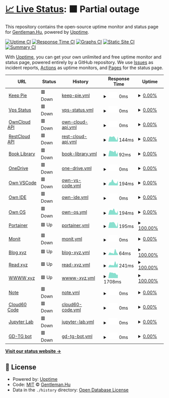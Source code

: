 # [📈 Live Status](https://status.codecho.top): <!--live status--> **🟧 Partial outage**

This repository contains the open-source uptime monitor and status page for [Gentleman.Hu](https://crushing.xyz), powered by [Upptime](https://github.com/upptime/upptime).

[![Uptime CI](https://github.com/koj-co/upptime/workflows/Uptime%20CI/badge.svg)](https://github.com/koj-co/upptime/actions?query=workflow%3A%22Uptime+CI%22)
[![Response Time CI](https://github.com/koj-co/upptime/workflows/Response%20Time%20CI/badge.svg)](https://github.com/koj-co/upptime/actions?query=workflow%3A%22Response+Time+CI%22)
[![Graphs CI](https://github.com/koj-co/upptime/workflows/Graphs%20CI/badge.svg)](https://github.com/koj-co/upptime/actions?query=workflow%3A%22Graphs+CI%22)
[![Static Site CI](https://github.com/koj-co/upptime/workflows/Static%20Site%20CI/badge.svg)](https://github.com/koj-co/upptime/actions?query=workflow%3A%22Static+Site+CI%22)
[![Summary CI](https://github.com/koj-co/upptime/workflows/Summary%20CI/badge.svg)](https://github.com/koj-co/upptime/actions?query=workflow%3A%22Summary+CI%22)

With [Upptime](https://upptime.js.org), you can get your own unlimited and free uptime monitor and status page, powered entirely by a GitHub repository. We use [Issues](https://github.com/GentlemanHu/own-status/issues) as incident reports, [Actions](https://github.com/GentlemanHu/own-status/actions) as uptime monitors, and [Pages](https://status.codecho.top) for the status page.

<!--start: status pages-->
<!-- This summary is generated by Upptime (https://github.com/upptime/upptime) -->
<!-- Do not edit this manually, your changes will be overwritten -->
<!-- prettier-ignore -->
| URL | Status | History | Response Time | Uptime |
| --- | ------ | ------- | ------------- | ------ |
| <img alt="" src="https://icons.duckduckgo.com/ip3/pie.keepfuture.live.ico" height="13"> [Keep Pie](https://pie.keepfuture.live) | 🟥 Down | [keep-pie.yml](https://github.com/GentlemanHu/own-status/commits/HEAD/history/keep-pie.yml) | <details><summary><img alt="Response time graph" src="./graphs/keep-pie/response-time-week.png" height="20"> 0ms</summary><br><a href="https://status.codecho.top/history/keep-pie"><img alt="Response time 0" src="https://img.shields.io/endpoint?url=https%3A%2F%2Fraw.githubusercontent.com%2FGentlemanHu%2Fown-status%2FHEAD%2Fapi%2Fkeep-pie%2Fresponse-time.json"></a><br><a href="https://status.codecho.top/history/keep-pie"><img alt="24-hour response time 0" src="https://img.shields.io/endpoint?url=https%3A%2F%2Fraw.githubusercontent.com%2FGentlemanHu%2Fown-status%2FHEAD%2Fapi%2Fkeep-pie%2Fresponse-time-day.json"></a><br><a href="https://status.codecho.top/history/keep-pie"><img alt="7-day response time 0" src="https://img.shields.io/endpoint?url=https%3A%2F%2Fraw.githubusercontent.com%2FGentlemanHu%2Fown-status%2FHEAD%2Fapi%2Fkeep-pie%2Fresponse-time-week.json"></a><br><a href="https://status.codecho.top/history/keep-pie"><img alt="30-day response time 0" src="https://img.shields.io/endpoint?url=https%3A%2F%2Fraw.githubusercontent.com%2FGentlemanHu%2Fown-status%2FHEAD%2Fapi%2Fkeep-pie%2Fresponse-time-month.json"></a><br><a href="https://status.codecho.top/history/keep-pie"><img alt="1-year response time 0" src="https://img.shields.io/endpoint?url=https%3A%2F%2Fraw.githubusercontent.com%2FGentlemanHu%2Fown-status%2FHEAD%2Fapi%2Fkeep-pie%2Fresponse-time-year.json"></a></details> | <details><summary><a href="https://status.codecho.top/history/keep-pie">0.00%</a></summary><a href="https://status.codecho.top/history/keep-pie"><img alt="All-time uptime 26.94%" src="https://img.shields.io/endpoint?url=https%3A%2F%2Fraw.githubusercontent.com%2FGentlemanHu%2Fown-status%2FHEAD%2Fapi%2Fkeep-pie%2Fuptime.json"></a><br><a href="https://status.codecho.top/history/keep-pie"><img alt="24-hour uptime 0.00%" src="https://img.shields.io/endpoint?url=https%3A%2F%2Fraw.githubusercontent.com%2FGentlemanHu%2Fown-status%2FHEAD%2Fapi%2Fkeep-pie%2Fuptime-day.json"></a><br><a href="https://status.codecho.top/history/keep-pie"><img alt="7-day uptime 0.00%" src="https://img.shields.io/endpoint?url=https%3A%2F%2Fraw.githubusercontent.com%2FGentlemanHu%2Fown-status%2FHEAD%2Fapi%2Fkeep-pie%2Fuptime-week.json"></a><br><a href="https://status.codecho.top/history/keep-pie"><img alt="30-day uptime 1.38%" src="https://img.shields.io/endpoint?url=https%3A%2F%2Fraw.githubusercontent.com%2FGentlemanHu%2Fown-status%2FHEAD%2Fapi%2Fkeep-pie%2Fuptime-month.json"></a><br><a href="https://status.codecho.top/history/keep-pie"><img alt="1-year uptime 0.00%" src="https://img.shields.io/endpoint?url=https%3A%2F%2Fraw.githubusercontent.com%2FGentlemanHu%2Fown-status%2FHEAD%2Fapi%2Fkeep-pie%2Fuptime-year.json"></a></details>
| <img alt="" src="https://icons.duckduckgo.com/ip3/status.devfly.top.ico" height="13"> [Vps Status](https://status.devfly.top) | 🟥 Down | [vps-status.yml](https://github.com/GentlemanHu/own-status/commits/HEAD/history/vps-status.yml) | <details><summary><img alt="Response time graph" src="./graphs/vps-status/response-time-week.png" height="20"> 0ms</summary><br><a href="https://status.codecho.top/history/vps-status"><img alt="Response time 0" src="https://img.shields.io/endpoint?url=https%3A%2F%2Fraw.githubusercontent.com%2FGentlemanHu%2Fown-status%2FHEAD%2Fapi%2Fvps-status%2Fresponse-time.json"></a><br><a href="https://status.codecho.top/history/vps-status"><img alt="24-hour response time 0" src="https://img.shields.io/endpoint?url=https%3A%2F%2Fraw.githubusercontent.com%2FGentlemanHu%2Fown-status%2FHEAD%2Fapi%2Fvps-status%2Fresponse-time-day.json"></a><br><a href="https://status.codecho.top/history/vps-status"><img alt="7-day response time 0" src="https://img.shields.io/endpoint?url=https%3A%2F%2Fraw.githubusercontent.com%2FGentlemanHu%2Fown-status%2FHEAD%2Fapi%2Fvps-status%2Fresponse-time-week.json"></a><br><a href="https://status.codecho.top/history/vps-status"><img alt="30-day response time 0" src="https://img.shields.io/endpoint?url=https%3A%2F%2Fraw.githubusercontent.com%2FGentlemanHu%2Fown-status%2FHEAD%2Fapi%2Fvps-status%2Fresponse-time-month.json"></a><br><a href="https://status.codecho.top/history/vps-status"><img alt="1-year response time 0" src="https://img.shields.io/endpoint?url=https%3A%2F%2Fraw.githubusercontent.com%2FGentlemanHu%2Fown-status%2FHEAD%2Fapi%2Fvps-status%2Fresponse-time-year.json"></a></details> | <details><summary><a href="https://status.codecho.top/history/vps-status">0.00%</a></summary><a href="https://status.codecho.top/history/vps-status"><img alt="All-time uptime 37.06%" src="https://img.shields.io/endpoint?url=https%3A%2F%2Fraw.githubusercontent.com%2FGentlemanHu%2Fown-status%2FHEAD%2Fapi%2Fvps-status%2Fuptime.json"></a><br><a href="https://status.codecho.top/history/vps-status"><img alt="24-hour uptime 0.00%" src="https://img.shields.io/endpoint?url=https%3A%2F%2Fraw.githubusercontent.com%2FGentlemanHu%2Fown-status%2FHEAD%2Fapi%2Fvps-status%2Fuptime-day.json"></a><br><a href="https://status.codecho.top/history/vps-status"><img alt="7-day uptime 0.00%" src="https://img.shields.io/endpoint?url=https%3A%2F%2Fraw.githubusercontent.com%2FGentlemanHu%2Fown-status%2FHEAD%2Fapi%2Fvps-status%2Fuptime-week.json"></a><br><a href="https://status.codecho.top/history/vps-status"><img alt="30-day uptime 1.38%" src="https://img.shields.io/endpoint?url=https%3A%2F%2Fraw.githubusercontent.com%2FGentlemanHu%2Fown-status%2FHEAD%2Fapi%2Fvps-status%2Fuptime-month.json"></a><br><a href="https://status.codecho.top/history/vps-status"><img alt="1-year uptime 0.00%" src="https://img.shields.io/endpoint?url=https%3A%2F%2Fraw.githubusercontent.com%2FGentlemanHu%2Fown-status%2FHEAD%2Fapi%2Fvps-status%2Fuptime-year.json"></a></details>
| <img alt="" src="https://icons.duckduckgo.com/ip3/api.justfeeling.me.ico" height="13"> [OwnCloud API](https://api.justfeeling.me) | 🟥 Down | [own-cloud-api.yml](https://github.com/GentlemanHu/own-status/commits/HEAD/history/own-cloud-api.yml) | <details><summary><img alt="Response time graph" src="./graphs/own-cloud-api/response-time-week.png" height="20"> 0ms</summary><br><a href="https://status.codecho.top/history/own-cloud-api"><img alt="Response time 0" src="https://img.shields.io/endpoint?url=https%3A%2F%2Fraw.githubusercontent.com%2FGentlemanHu%2Fown-status%2FHEAD%2Fapi%2Fown-cloud-api%2Fresponse-time.json"></a><br><a href="https://status.codecho.top/history/own-cloud-api"><img alt="24-hour response time 0" src="https://img.shields.io/endpoint?url=https%3A%2F%2Fraw.githubusercontent.com%2FGentlemanHu%2Fown-status%2FHEAD%2Fapi%2Fown-cloud-api%2Fresponse-time-day.json"></a><br><a href="https://status.codecho.top/history/own-cloud-api"><img alt="7-day response time 0" src="https://img.shields.io/endpoint?url=https%3A%2F%2Fraw.githubusercontent.com%2FGentlemanHu%2Fown-status%2FHEAD%2Fapi%2Fown-cloud-api%2Fresponse-time-week.json"></a><br><a href="https://status.codecho.top/history/own-cloud-api"><img alt="30-day response time 0" src="https://img.shields.io/endpoint?url=https%3A%2F%2Fraw.githubusercontent.com%2FGentlemanHu%2Fown-status%2FHEAD%2Fapi%2Fown-cloud-api%2Fresponse-time-month.json"></a><br><a href="https://status.codecho.top/history/own-cloud-api"><img alt="1-year response time 0" src="https://img.shields.io/endpoint?url=https%3A%2F%2Fraw.githubusercontent.com%2FGentlemanHu%2Fown-status%2FHEAD%2Fapi%2Fown-cloud-api%2Fresponse-time-year.json"></a></details> | <details><summary><a href="https://status.codecho.top/history/own-cloud-api">0.00%</a></summary><a href="https://status.codecho.top/history/own-cloud-api"><img alt="All-time uptime 20.55%" src="https://img.shields.io/endpoint?url=https%3A%2F%2Fraw.githubusercontent.com%2FGentlemanHu%2Fown-status%2FHEAD%2Fapi%2Fown-cloud-api%2Fuptime.json"></a><br><a href="https://status.codecho.top/history/own-cloud-api"><img alt="24-hour uptime 0.00%" src="https://img.shields.io/endpoint?url=https%3A%2F%2Fraw.githubusercontent.com%2FGentlemanHu%2Fown-status%2FHEAD%2Fapi%2Fown-cloud-api%2Fuptime-day.json"></a><br><a href="https://status.codecho.top/history/own-cloud-api"><img alt="7-day uptime 0.00%" src="https://img.shields.io/endpoint?url=https%3A%2F%2Fraw.githubusercontent.com%2FGentlemanHu%2Fown-status%2FHEAD%2Fapi%2Fown-cloud-api%2Fuptime-week.json"></a><br><a href="https://status.codecho.top/history/own-cloud-api"><img alt="30-day uptime 1.38%" src="https://img.shields.io/endpoint?url=https%3A%2F%2Fraw.githubusercontent.com%2FGentlemanHu%2Fown-status%2FHEAD%2Fapi%2Fown-cloud-api%2Fuptime-month.json"></a><br><a href="https://status.codecho.top/history/own-cloud-api"><img alt="1-year uptime 0.00%" src="https://img.shields.io/endpoint?url=https%3A%2F%2Fraw.githubusercontent.com%2FGentlemanHu%2Fown-status%2FHEAD%2Fapi%2Fown-cloud-api%2Fuptime-year.json"></a></details>
| <img alt="" src="https://icons.duckduckgo.com/ip3/api.crushing.xyz.ico" height="13"> [RestCloud API](https://api.crushing.xyz/api/v1/test/template) | 🟥 Down | [rest-cloud-api.yml](https://github.com/GentlemanHu/own-status/commits/HEAD/history/rest-cloud-api.yml) | <details><summary><img alt="Response time graph" src="./graphs/rest-cloud-api/response-time-week.png" height="20"> 144ms</summary><br><a href="https://status.codecho.top/history/rest-cloud-api"><img alt="Response time 224" src="https://img.shields.io/endpoint?url=https%3A%2F%2Fraw.githubusercontent.com%2FGentlemanHu%2Fown-status%2FHEAD%2Fapi%2Frest-cloud-api%2Fresponse-time.json"></a><br><a href="https://status.codecho.top/history/rest-cloud-api"><img alt="24-hour response time 57" src="https://img.shields.io/endpoint?url=https%3A%2F%2Fraw.githubusercontent.com%2FGentlemanHu%2Fown-status%2FHEAD%2Fapi%2Frest-cloud-api%2Fresponse-time-day.json"></a><br><a href="https://status.codecho.top/history/rest-cloud-api"><img alt="7-day response time 144" src="https://img.shields.io/endpoint?url=https%3A%2F%2Fraw.githubusercontent.com%2FGentlemanHu%2Fown-status%2FHEAD%2Fapi%2Frest-cloud-api%2Fresponse-time-week.json"></a><br><a href="https://status.codecho.top/history/rest-cloud-api"><img alt="30-day response time 166" src="https://img.shields.io/endpoint?url=https%3A%2F%2Fraw.githubusercontent.com%2FGentlemanHu%2Fown-status%2FHEAD%2Fapi%2Frest-cloud-api%2Fresponse-time-month.json"></a><br><a href="https://status.codecho.top/history/rest-cloud-api"><img alt="1-year response time 223" src="https://img.shields.io/endpoint?url=https%3A%2F%2Fraw.githubusercontent.com%2FGentlemanHu%2Fown-status%2FHEAD%2Fapi%2Frest-cloud-api%2Fresponse-time-year.json"></a></details> | <details><summary><a href="https://status.codecho.top/history/rest-cloud-api">0.00%</a></summary><a href="https://status.codecho.top/history/rest-cloud-api"><img alt="All-time uptime 34.11%" src="https://img.shields.io/endpoint?url=https%3A%2F%2Fraw.githubusercontent.com%2FGentlemanHu%2Fown-status%2FHEAD%2Fapi%2Frest-cloud-api%2Fuptime.json"></a><br><a href="https://status.codecho.top/history/rest-cloud-api"><img alt="24-hour uptime 0.00%" src="https://img.shields.io/endpoint?url=https%3A%2F%2Fraw.githubusercontent.com%2FGentlemanHu%2Fown-status%2FHEAD%2Fapi%2Frest-cloud-api%2Fuptime-day.json"></a><br><a href="https://status.codecho.top/history/rest-cloud-api"><img alt="7-day uptime 0.00%" src="https://img.shields.io/endpoint?url=https%3A%2F%2Fraw.githubusercontent.com%2FGentlemanHu%2Fown-status%2FHEAD%2Fapi%2Frest-cloud-api%2Fuptime-week.json"></a><br><a href="https://status.codecho.top/history/rest-cloud-api"><img alt="30-day uptime 1.38%" src="https://img.shields.io/endpoint?url=https%3A%2F%2Fraw.githubusercontent.com%2FGentlemanHu%2Fown-status%2FHEAD%2Fapi%2Frest-cloud-api%2Fuptime-month.json"></a><br><a href="https://status.codecho.top/history/rest-cloud-api"><img alt="1-year uptime 0.00%" src="https://img.shields.io/endpoint?url=https%3A%2F%2Fraw.githubusercontent.com%2FGentlemanHu%2Fown-status%2FHEAD%2Fapi%2Frest-cloud-api%2Fuptime-year.json"></a></details>
| <img alt="" src="https://icons.duckduckgo.com/ip3/book.crushing.xyz.ico" height="13"> [Book Library](https://book.crushing.xyz) | 🟥 Down | [book-library.yml](https://github.com/GentlemanHu/own-status/commits/HEAD/history/book-library.yml) | <details><summary><img alt="Response time graph" src="./graphs/book-library/response-time-week.png" height="20"> 92ms</summary><br><a href="https://status.codecho.top/history/book-library"><img alt="Response time 202" src="https://img.shields.io/endpoint?url=https%3A%2F%2Fraw.githubusercontent.com%2FGentlemanHu%2Fown-status%2FHEAD%2Fapi%2Fbook-library%2Fresponse-time.json"></a><br><a href="https://status.codecho.top/history/book-library"><img alt="24-hour response time 55" src="https://img.shields.io/endpoint?url=https%3A%2F%2Fraw.githubusercontent.com%2FGentlemanHu%2Fown-status%2FHEAD%2Fapi%2Fbook-library%2Fresponse-time-day.json"></a><br><a href="https://status.codecho.top/history/book-library"><img alt="7-day response time 92" src="https://img.shields.io/endpoint?url=https%3A%2F%2Fraw.githubusercontent.com%2FGentlemanHu%2Fown-status%2FHEAD%2Fapi%2Fbook-library%2Fresponse-time-week.json"></a><br><a href="https://status.codecho.top/history/book-library"><img alt="30-day response time 107" src="https://img.shields.io/endpoint?url=https%3A%2F%2Fraw.githubusercontent.com%2FGentlemanHu%2Fown-status%2FHEAD%2Fapi%2Fbook-library%2Fresponse-time-month.json"></a><br><a href="https://status.codecho.top/history/book-library"><img alt="1-year response time 175" src="https://img.shields.io/endpoint?url=https%3A%2F%2Fraw.githubusercontent.com%2FGentlemanHu%2Fown-status%2FHEAD%2Fapi%2Fbook-library%2Fresponse-time-year.json"></a></details> | <details><summary><a href="https://status.codecho.top/history/book-library">0.00%</a></summary><a href="https://status.codecho.top/history/book-library"><img alt="All-time uptime 51.89%" src="https://img.shields.io/endpoint?url=https%3A%2F%2Fraw.githubusercontent.com%2FGentlemanHu%2Fown-status%2FHEAD%2Fapi%2Fbook-library%2Fuptime.json"></a><br><a href="https://status.codecho.top/history/book-library"><img alt="24-hour uptime 0.00%" src="https://img.shields.io/endpoint?url=https%3A%2F%2Fraw.githubusercontent.com%2FGentlemanHu%2Fown-status%2FHEAD%2Fapi%2Fbook-library%2Fuptime-day.json"></a><br><a href="https://status.codecho.top/history/book-library"><img alt="7-day uptime 0.00%" src="https://img.shields.io/endpoint?url=https%3A%2F%2Fraw.githubusercontent.com%2FGentlemanHu%2Fown-status%2FHEAD%2Fapi%2Fbook-library%2Fuptime-week.json"></a><br><a href="https://status.codecho.top/history/book-library"><img alt="30-day uptime 1.38%" src="https://img.shields.io/endpoint?url=https%3A%2F%2Fraw.githubusercontent.com%2FGentlemanHu%2Fown-status%2FHEAD%2Fapi%2Fbook-library%2Fuptime-month.json"></a><br><a href="https://status.codecho.top/history/book-library"><img alt="1-year uptime 12.34%" src="https://img.shields.io/endpoint?url=https%3A%2F%2Fraw.githubusercontent.com%2FGentlemanHu%2Fown-status%2FHEAD%2Fapi%2Fbook-library%2Fuptime-year.json"></a></details>
| <img alt="" src="https://icons.duckduckgo.com/ip3/pan.devfly.top.ico" height="13"> [OneDrive](https://pan.devfly.top) | 🟥 Down | [one-drive.yml](https://github.com/GentlemanHu/own-status/commits/HEAD/history/one-drive.yml) | <details><summary><img alt="Response time graph" src="./graphs/one-drive/response-time-week.png" height="20"> 0ms</summary><br><a href="https://status.codecho.top/history/one-drive"><img alt="Response time 0" src="https://img.shields.io/endpoint?url=https%3A%2F%2Fraw.githubusercontent.com%2FGentlemanHu%2Fown-status%2FHEAD%2Fapi%2Fone-drive%2Fresponse-time.json"></a><br><a href="https://status.codecho.top/history/one-drive"><img alt="24-hour response time 0" src="https://img.shields.io/endpoint?url=https%3A%2F%2Fraw.githubusercontent.com%2FGentlemanHu%2Fown-status%2FHEAD%2Fapi%2Fone-drive%2Fresponse-time-day.json"></a><br><a href="https://status.codecho.top/history/one-drive"><img alt="7-day response time 0" src="https://img.shields.io/endpoint?url=https%3A%2F%2Fraw.githubusercontent.com%2FGentlemanHu%2Fown-status%2FHEAD%2Fapi%2Fone-drive%2Fresponse-time-week.json"></a><br><a href="https://status.codecho.top/history/one-drive"><img alt="30-day response time 0" src="https://img.shields.io/endpoint?url=https%3A%2F%2Fraw.githubusercontent.com%2FGentlemanHu%2Fown-status%2FHEAD%2Fapi%2Fone-drive%2Fresponse-time-month.json"></a><br><a href="https://status.codecho.top/history/one-drive"><img alt="1-year response time 0" src="https://img.shields.io/endpoint?url=https%3A%2F%2Fraw.githubusercontent.com%2FGentlemanHu%2Fown-status%2FHEAD%2Fapi%2Fone-drive%2Fresponse-time-year.json"></a></details> | <details><summary><a href="https://status.codecho.top/history/one-drive">0.00%</a></summary><a href="https://status.codecho.top/history/one-drive"><img alt="All-time uptime 36.94%" src="https://img.shields.io/endpoint?url=https%3A%2F%2Fraw.githubusercontent.com%2FGentlemanHu%2Fown-status%2FHEAD%2Fapi%2Fone-drive%2Fuptime.json"></a><br><a href="https://status.codecho.top/history/one-drive"><img alt="24-hour uptime 0.00%" src="https://img.shields.io/endpoint?url=https%3A%2F%2Fraw.githubusercontent.com%2FGentlemanHu%2Fown-status%2FHEAD%2Fapi%2Fone-drive%2Fuptime-day.json"></a><br><a href="https://status.codecho.top/history/one-drive"><img alt="7-day uptime 0.00%" src="https://img.shields.io/endpoint?url=https%3A%2F%2Fraw.githubusercontent.com%2FGentlemanHu%2Fown-status%2FHEAD%2Fapi%2Fone-drive%2Fuptime-week.json"></a><br><a href="https://status.codecho.top/history/one-drive"><img alt="30-day uptime 1.38%" src="https://img.shields.io/endpoint?url=https%3A%2F%2Fraw.githubusercontent.com%2FGentlemanHu%2Fown-status%2FHEAD%2Fapi%2Fone-drive%2Fuptime-month.json"></a><br><a href="https://status.codecho.top/history/one-drive"><img alt="1-year uptime 0.00%" src="https://img.shields.io/endpoint?url=https%3A%2F%2Fraw.githubusercontent.com%2FGentlemanHu%2Fown-status%2FHEAD%2Fapi%2Fone-drive%2Fuptime-year.json"></a></details>
| <img alt="" src="https://icons.duckduckgo.com/ip3/code.crushing.xyz.ico" height="13"> [Own VSCode](https://code.crushing.xyz) | 🟥 Down | [own-vs-code.yml](https://github.com/GentlemanHu/own-status/commits/HEAD/history/own-vs-code.yml) | <details><summary><img alt="Response time graph" src="./graphs/own-vs-code/response-time-week.png" height="20"> 194ms</summary><br><a href="https://status.codecho.top/history/own-vs-code"><img alt="Response time 208" src="https://img.shields.io/endpoint?url=https%3A%2F%2Fraw.githubusercontent.com%2FGentlemanHu%2Fown-status%2FHEAD%2Fapi%2Fown-vs-code%2Fresponse-time.json"></a><br><a href="https://status.codecho.top/history/own-vs-code"><img alt="24-hour response time 45" src="https://img.shields.io/endpoint?url=https%3A%2F%2Fraw.githubusercontent.com%2FGentlemanHu%2Fown-status%2FHEAD%2Fapi%2Fown-vs-code%2Fresponse-time-day.json"></a><br><a href="https://status.codecho.top/history/own-vs-code"><img alt="7-day response time 194" src="https://img.shields.io/endpoint?url=https%3A%2F%2Fraw.githubusercontent.com%2FGentlemanHu%2Fown-status%2FHEAD%2Fapi%2Fown-vs-code%2Fresponse-time-week.json"></a><br><a href="https://status.codecho.top/history/own-vs-code"><img alt="30-day response time 175" src="https://img.shields.io/endpoint?url=https%3A%2F%2Fraw.githubusercontent.com%2FGentlemanHu%2Fown-status%2FHEAD%2Fapi%2Fown-vs-code%2Fresponse-time-month.json"></a><br><a href="https://status.codecho.top/history/own-vs-code"><img alt="1-year response time 208" src="https://img.shields.io/endpoint?url=https%3A%2F%2Fraw.githubusercontent.com%2FGentlemanHu%2Fown-status%2FHEAD%2Fapi%2Fown-vs-code%2Fresponse-time-year.json"></a></details> | <details><summary><a href="https://status.codecho.top/history/own-vs-code">0.00%</a></summary><a href="https://status.codecho.top/history/own-vs-code"><img alt="All-time uptime 68.85%" src="https://img.shields.io/endpoint?url=https%3A%2F%2Fraw.githubusercontent.com%2FGentlemanHu%2Fown-status%2FHEAD%2Fapi%2Fown-vs-code%2Fuptime.json"></a><br><a href="https://status.codecho.top/history/own-vs-code"><img alt="24-hour uptime 0.00%" src="https://img.shields.io/endpoint?url=https%3A%2F%2Fraw.githubusercontent.com%2FGentlemanHu%2Fown-status%2FHEAD%2Fapi%2Fown-vs-code%2Fuptime-day.json"></a><br><a href="https://status.codecho.top/history/own-vs-code"><img alt="7-day uptime 0.00%" src="https://img.shields.io/endpoint?url=https%3A%2F%2Fraw.githubusercontent.com%2FGentlemanHu%2Fown-status%2FHEAD%2Fapi%2Fown-vs-code%2Fuptime-week.json"></a><br><a href="https://status.codecho.top/history/own-vs-code"><img alt="30-day uptime 1.38%" src="https://img.shields.io/endpoint?url=https%3A%2F%2Fraw.githubusercontent.com%2FGentlemanHu%2Fown-status%2FHEAD%2Fapi%2Fown-vs-code%2Fuptime-month.json"></a><br><a href="https://status.codecho.top/history/own-vs-code"><img alt="1-year uptime 63.18%" src="https://img.shields.io/endpoint?url=https%3A%2F%2Fraw.githubusercontent.com%2FGentlemanHu%2Fown-status%2FHEAD%2Fapi%2Fown-vs-code%2Fuptime-year.json"></a></details>
| <img alt="" src="https://icons.duckduckgo.com/ip3/ide.crushing.xyz.ico" height="13"> [Own IDE](https://ide.crushing.xyz) | 🟥 Down | [own-ide.yml](https://github.com/GentlemanHu/own-status/commits/HEAD/history/own-ide.yml) | <details><summary><img alt="Response time graph" src="./graphs/own-ide/response-time-week.png" height="20"> 0ms</summary><br><a href="https://status.codecho.top/history/own-ide"><img alt="Response time 153" src="https://img.shields.io/endpoint?url=https%3A%2F%2Fraw.githubusercontent.com%2FGentlemanHu%2Fown-status%2FHEAD%2Fapi%2Fown-ide%2Fresponse-time.json"></a><br><a href="https://status.codecho.top/history/own-ide"><img alt="24-hour response time 0" src="https://img.shields.io/endpoint?url=https%3A%2F%2Fraw.githubusercontent.com%2FGentlemanHu%2Fown-status%2FHEAD%2Fapi%2Fown-ide%2Fresponse-time-day.json"></a><br><a href="https://status.codecho.top/history/own-ide"><img alt="7-day response time 0" src="https://img.shields.io/endpoint?url=https%3A%2F%2Fraw.githubusercontent.com%2FGentlemanHu%2Fown-status%2FHEAD%2Fapi%2Fown-ide%2Fresponse-time-week.json"></a><br><a href="https://status.codecho.top/history/own-ide"><img alt="30-day response time 195" src="https://img.shields.io/endpoint?url=https%3A%2F%2Fraw.githubusercontent.com%2FGentlemanHu%2Fown-status%2FHEAD%2Fapi%2Fown-ide%2Fresponse-time-month.json"></a><br><a href="https://status.codecho.top/history/own-ide"><img alt="1-year response time 155" src="https://img.shields.io/endpoint?url=https%3A%2F%2Fraw.githubusercontent.com%2FGentlemanHu%2Fown-status%2FHEAD%2Fapi%2Fown-ide%2Fresponse-time-year.json"></a></details> | <details><summary><a href="https://status.codecho.top/history/own-ide">0.00%</a></summary><a href="https://status.codecho.top/history/own-ide"><img alt="All-time uptime 0.00%" src="https://img.shields.io/endpoint?url=https%3A%2F%2Fraw.githubusercontent.com%2FGentlemanHu%2Fown-status%2FHEAD%2Fapi%2Fown-ide%2Fuptime.json"></a><br><a href="https://status.codecho.top/history/own-ide"><img alt="24-hour uptime 0.00%" src="https://img.shields.io/endpoint?url=https%3A%2F%2Fraw.githubusercontent.com%2FGentlemanHu%2Fown-status%2FHEAD%2Fapi%2Fown-ide%2Fuptime-day.json"></a><br><a href="https://status.codecho.top/history/own-ide"><img alt="7-day uptime 0.00%" src="https://img.shields.io/endpoint?url=https%3A%2F%2Fraw.githubusercontent.com%2FGentlemanHu%2Fown-status%2FHEAD%2Fapi%2Fown-ide%2Fuptime-week.json"></a><br><a href="https://status.codecho.top/history/own-ide"><img alt="30-day uptime 1.38%" src="https://img.shields.io/endpoint?url=https%3A%2F%2Fraw.githubusercontent.com%2FGentlemanHu%2Fown-status%2FHEAD%2Fapi%2Fown-ide%2Fuptime-month.json"></a><br><a href="https://status.codecho.top/history/own-ide"><img alt="1-year uptime 0.00%" src="https://img.shields.io/endpoint?url=https%3A%2F%2Fraw.githubusercontent.com%2FGentlemanHu%2Fown-status%2FHEAD%2Fapi%2Fown-ide%2Fuptime-year.json"></a></details>
| <img alt="" src="https://icons.duckduckgo.com/ip3/os.crushing.xyz.ico" height="13"> [Own OS](https://os.crushing.xyz) | 🟥 Down | [own-os.yml](https://github.com/GentlemanHu/own-status/commits/HEAD/history/own-os.yml) | <details><summary><img alt="Response time graph" src="./graphs/own-os/response-time-week.png" height="20"> 194ms</summary><br><a href="https://status.codecho.top/history/own-os"><img alt="Response time 287" src="https://img.shields.io/endpoint?url=https%3A%2F%2Fraw.githubusercontent.com%2FGentlemanHu%2Fown-status%2FHEAD%2Fapi%2Fown-os%2Fresponse-time.json"></a><br><a href="https://status.codecho.top/history/own-os"><img alt="24-hour response time 79" src="https://img.shields.io/endpoint?url=https%3A%2F%2Fraw.githubusercontent.com%2FGentlemanHu%2Fown-status%2FHEAD%2Fapi%2Fown-os%2Fresponse-time-day.json"></a><br><a href="https://status.codecho.top/history/own-os"><img alt="7-day response time 194" src="https://img.shields.io/endpoint?url=https%3A%2F%2Fraw.githubusercontent.com%2FGentlemanHu%2Fown-status%2FHEAD%2Fapi%2Fown-os%2Fresponse-time-week.json"></a><br><a href="https://status.codecho.top/history/own-os"><img alt="30-day response time 214" src="https://img.shields.io/endpoint?url=https%3A%2F%2Fraw.githubusercontent.com%2FGentlemanHu%2Fown-status%2FHEAD%2Fapi%2Fown-os%2Fresponse-time-month.json"></a><br><a href="https://status.codecho.top/history/own-os"><img alt="1-year response time 290" src="https://img.shields.io/endpoint?url=https%3A%2F%2Fraw.githubusercontent.com%2FGentlemanHu%2Fown-status%2FHEAD%2Fapi%2Fown-os%2Fresponse-time-year.json"></a></details> | <details><summary><a href="https://status.codecho.top/history/own-os">0.00%</a></summary><a href="https://status.codecho.top/history/own-os"><img alt="All-time uptime 67.35%" src="https://img.shields.io/endpoint?url=https%3A%2F%2Fraw.githubusercontent.com%2FGentlemanHu%2Fown-status%2FHEAD%2Fapi%2Fown-os%2Fuptime.json"></a><br><a href="https://status.codecho.top/history/own-os"><img alt="24-hour uptime 0.00%" src="https://img.shields.io/endpoint?url=https%3A%2F%2Fraw.githubusercontent.com%2FGentlemanHu%2Fown-status%2FHEAD%2Fapi%2Fown-os%2Fuptime-day.json"></a><br><a href="https://status.codecho.top/history/own-os"><img alt="7-day uptime 0.00%" src="https://img.shields.io/endpoint?url=https%3A%2F%2Fraw.githubusercontent.com%2FGentlemanHu%2Fown-status%2FHEAD%2Fapi%2Fown-os%2Fuptime-week.json"></a><br><a href="https://status.codecho.top/history/own-os"><img alt="30-day uptime 1.38%" src="https://img.shields.io/endpoint?url=https%3A%2F%2Fraw.githubusercontent.com%2FGentlemanHu%2Fown-status%2FHEAD%2Fapi%2Fown-os%2Fuptime-month.json"></a><br><a href="https://status.codecho.top/history/own-os"><img alt="1-year uptime 66.47%" src="https://img.shields.io/endpoint?url=https%3A%2F%2Fraw.githubusercontent.com%2FGentlemanHu%2Fown-status%2FHEAD%2Fapi%2Fown-os%2Fuptime-year.json"></a></details>
| <img alt="" src="https://icons.duckduckgo.com/ip3/get.crushing.xyz.ico" height="13"> [Portainer](https://get.crushing.xyz) | 🟩 Up | [portainer.yml](https://github.com/GentlemanHu/own-status/commits/HEAD/history/portainer.yml) | <details><summary><img alt="Response time graph" src="./graphs/portainer/response-time-week.png" height="20"> 195ms</summary><br><a href="https://status.codecho.top/history/portainer"><img alt="Response time 192" src="https://img.shields.io/endpoint?url=https%3A%2F%2Fraw.githubusercontent.com%2FGentlemanHu%2Fown-status%2FHEAD%2Fapi%2Fportainer%2Fresponse-time.json"></a><br><a href="https://status.codecho.top/history/portainer"><img alt="24-hour response time 71" src="https://img.shields.io/endpoint?url=https%3A%2F%2Fraw.githubusercontent.com%2FGentlemanHu%2Fown-status%2FHEAD%2Fapi%2Fportainer%2Fresponse-time-day.json"></a><br><a href="https://status.codecho.top/history/portainer"><img alt="7-day response time 195" src="https://img.shields.io/endpoint?url=https%3A%2F%2Fraw.githubusercontent.com%2FGentlemanHu%2Fown-status%2FHEAD%2Fapi%2Fportainer%2Fresponse-time-week.json"></a><br><a href="https://status.codecho.top/history/portainer"><img alt="30-day response time 228" src="https://img.shields.io/endpoint?url=https%3A%2F%2Fraw.githubusercontent.com%2FGentlemanHu%2Fown-status%2FHEAD%2Fapi%2Fportainer%2Fresponse-time-month.json"></a><br><a href="https://status.codecho.top/history/portainer"><img alt="1-year response time 194" src="https://img.shields.io/endpoint?url=https%3A%2F%2Fraw.githubusercontent.com%2FGentlemanHu%2Fown-status%2FHEAD%2Fapi%2Fportainer%2Fresponse-time-year.json"></a></details> | <details><summary><a href="https://status.codecho.top/history/portainer">100.00%</a></summary><a href="https://status.codecho.top/history/portainer"><img alt="All-time uptime 80.55%" src="https://img.shields.io/endpoint?url=https%3A%2F%2Fraw.githubusercontent.com%2FGentlemanHu%2Fown-status%2FHEAD%2Fapi%2Fportainer%2Fuptime.json"></a><br><a href="https://status.codecho.top/history/portainer"><img alt="24-hour uptime 100.00%" src="https://img.shields.io/endpoint?url=https%3A%2F%2Fraw.githubusercontent.com%2FGentlemanHu%2Fown-status%2FHEAD%2Fapi%2Fportainer%2Fuptime-day.json"></a><br><a href="https://status.codecho.top/history/portainer"><img alt="7-day uptime 100.00%" src="https://img.shields.io/endpoint?url=https%3A%2F%2Fraw.githubusercontent.com%2FGentlemanHu%2Fown-status%2FHEAD%2Fapi%2Fportainer%2Fuptime-week.json"></a><br><a href="https://status.codecho.top/history/portainer"><img alt="30-day uptime 100.00%" src="https://img.shields.io/endpoint?url=https%3A%2F%2Fraw.githubusercontent.com%2FGentlemanHu%2Fown-status%2FHEAD%2Fapi%2Fportainer%2Fuptime-month.json"></a><br><a href="https://status.codecho.top/history/portainer"><img alt="1-year uptime 92.93%" src="https://img.shields.io/endpoint?url=https%3A%2F%2Fraw.githubusercontent.com%2FGentlemanHu%2Fown-status%2FHEAD%2Fapi%2Fportainer%2Fuptime-year.json"></a></details>
| <img alt="" src="https://icons.duckduckgo.com/ip3/monit.devfly.top.ico" height="13"> [Monit](https://monit.devfly.top) | 🟥 Down | [monit.yml](https://github.com/GentlemanHu/own-status/commits/HEAD/history/monit.yml) | <details><summary><img alt="Response time graph" src="./graphs/monit/response-time-week.png" height="20"> 0ms</summary><br><a href="https://status.codecho.top/history/monit"><img alt="Response time 0" src="https://img.shields.io/endpoint?url=https%3A%2F%2Fraw.githubusercontent.com%2FGentlemanHu%2Fown-status%2FHEAD%2Fapi%2Fmonit%2Fresponse-time.json"></a><br><a href="https://status.codecho.top/history/monit"><img alt="24-hour response time 0" src="https://img.shields.io/endpoint?url=https%3A%2F%2Fraw.githubusercontent.com%2FGentlemanHu%2Fown-status%2FHEAD%2Fapi%2Fmonit%2Fresponse-time-day.json"></a><br><a href="https://status.codecho.top/history/monit"><img alt="7-day response time 0" src="https://img.shields.io/endpoint?url=https%3A%2F%2Fraw.githubusercontent.com%2FGentlemanHu%2Fown-status%2FHEAD%2Fapi%2Fmonit%2Fresponse-time-week.json"></a><br><a href="https://status.codecho.top/history/monit"><img alt="30-day response time 0" src="https://img.shields.io/endpoint?url=https%3A%2F%2Fraw.githubusercontent.com%2FGentlemanHu%2Fown-status%2FHEAD%2Fapi%2Fmonit%2Fresponse-time-month.json"></a><br><a href="https://status.codecho.top/history/monit"><img alt="1-year response time 0" src="https://img.shields.io/endpoint?url=https%3A%2F%2Fraw.githubusercontent.com%2FGentlemanHu%2Fown-status%2FHEAD%2Fapi%2Fmonit%2Fresponse-time-year.json"></a></details> | <details><summary><a href="https://status.codecho.top/history/monit">0.00%</a></summary><a href="https://status.codecho.top/history/monit"><img alt="All-time uptime 36.97%" src="https://img.shields.io/endpoint?url=https%3A%2F%2Fraw.githubusercontent.com%2FGentlemanHu%2Fown-status%2FHEAD%2Fapi%2Fmonit%2Fuptime.json"></a><br><a href="https://status.codecho.top/history/monit"><img alt="24-hour uptime 0.00%" src="https://img.shields.io/endpoint?url=https%3A%2F%2Fraw.githubusercontent.com%2FGentlemanHu%2Fown-status%2FHEAD%2Fapi%2Fmonit%2Fuptime-day.json"></a><br><a href="https://status.codecho.top/history/monit"><img alt="7-day uptime 0.00%" src="https://img.shields.io/endpoint?url=https%3A%2F%2Fraw.githubusercontent.com%2FGentlemanHu%2Fown-status%2FHEAD%2Fapi%2Fmonit%2Fuptime-week.json"></a><br><a href="https://status.codecho.top/history/monit"><img alt="30-day uptime 1.38%" src="https://img.shields.io/endpoint?url=https%3A%2F%2Fraw.githubusercontent.com%2FGentlemanHu%2Fown-status%2FHEAD%2Fapi%2Fmonit%2Fuptime-month.json"></a><br><a href="https://status.codecho.top/history/monit"><img alt="1-year uptime 0.00%" src="https://img.shields.io/endpoint?url=https%3A%2F%2Fraw.githubusercontent.com%2FGentlemanHu%2Fown-status%2FHEAD%2Fapi%2Fmonit%2Fuptime-year.json"></a></details>
| <img alt="" src="https://icons.duckduckgo.com/ip3/blog.crushing.xyz.ico" height="13"> [Blog xyz](https://blog.crushing.xyz) | 🟩 Up | [blog-xyz.yml](https://github.com/GentlemanHu/own-status/commits/HEAD/history/blog-xyz.yml) | <details><summary><img alt="Response time graph" src="./graphs/blog-xyz/response-time-week.png" height="20"> 64ms</summary><br><a href="https://status.codecho.top/history/blog-xyz"><img alt="Response time 150" src="https://img.shields.io/endpoint?url=https%3A%2F%2Fraw.githubusercontent.com%2FGentlemanHu%2Fown-status%2FHEAD%2Fapi%2Fblog-xyz%2Fresponse-time.json"></a><br><a href="https://status.codecho.top/history/blog-xyz"><img alt="24-hour response time 34" src="https://img.shields.io/endpoint?url=https%3A%2F%2Fraw.githubusercontent.com%2FGentlemanHu%2Fown-status%2FHEAD%2Fapi%2Fblog-xyz%2Fresponse-time-day.json"></a><br><a href="https://status.codecho.top/history/blog-xyz"><img alt="7-day response time 64" src="https://img.shields.io/endpoint?url=https%3A%2F%2Fraw.githubusercontent.com%2FGentlemanHu%2Fown-status%2FHEAD%2Fapi%2Fblog-xyz%2Fresponse-time-week.json"></a><br><a href="https://status.codecho.top/history/blog-xyz"><img alt="30-day response time 89" src="https://img.shields.io/endpoint?url=https%3A%2F%2Fraw.githubusercontent.com%2FGentlemanHu%2Fown-status%2FHEAD%2Fapi%2Fblog-xyz%2Fresponse-time-month.json"></a><br><a href="https://status.codecho.top/history/blog-xyz"><img alt="1-year response time 135" src="https://img.shields.io/endpoint?url=https%3A%2F%2Fraw.githubusercontent.com%2FGentlemanHu%2Fown-status%2FHEAD%2Fapi%2Fblog-xyz%2Fresponse-time-year.json"></a></details> | <details><summary><a href="https://status.codecho.top/history/blog-xyz">100.00%</a></summary><a href="https://status.codecho.top/history/blog-xyz"><img alt="All-time uptime 99.99%" src="https://img.shields.io/endpoint?url=https%3A%2F%2Fraw.githubusercontent.com%2FGentlemanHu%2Fown-status%2FHEAD%2Fapi%2Fblog-xyz%2Fuptime.json"></a><br><a href="https://status.codecho.top/history/blog-xyz"><img alt="24-hour uptime 100.00%" src="https://img.shields.io/endpoint?url=https%3A%2F%2Fraw.githubusercontent.com%2FGentlemanHu%2Fown-status%2FHEAD%2Fapi%2Fblog-xyz%2Fuptime-day.json"></a><br><a href="https://status.codecho.top/history/blog-xyz"><img alt="7-day uptime 100.00%" src="https://img.shields.io/endpoint?url=https%3A%2F%2Fraw.githubusercontent.com%2FGentlemanHu%2Fown-status%2FHEAD%2Fapi%2Fblog-xyz%2Fuptime-week.json"></a><br><a href="https://status.codecho.top/history/blog-xyz"><img alt="30-day uptime 100.00%" src="https://img.shields.io/endpoint?url=https%3A%2F%2Fraw.githubusercontent.com%2FGentlemanHu%2Fown-status%2FHEAD%2Fapi%2Fblog-xyz%2Fuptime-month.json"></a><br><a href="https://status.codecho.top/history/blog-xyz"><img alt="1-year uptime 100.00%" src="https://img.shields.io/endpoint?url=https%3A%2F%2Fraw.githubusercontent.com%2FGentlemanHu%2Fown-status%2FHEAD%2Fapi%2Fblog-xyz%2Fuptime-year.json"></a></details>
| <img alt="" src="https://icons.duckduckgo.com/ip3/read.crushing.xyz.ico" height="13"> [Read xyz](https://read.crushing.xyz) | 🟩 Up | [read-xyz.yml](https://github.com/GentlemanHu/own-status/commits/HEAD/history/read-xyz.yml) | <details><summary><img alt="Response time graph" src="./graphs/read-xyz/response-time-week.png" height="20"> 241ms</summary><br><a href="https://status.codecho.top/history/read-xyz"><img alt="Response time 305" src="https://img.shields.io/endpoint?url=https%3A%2F%2Fraw.githubusercontent.com%2FGentlemanHu%2Fown-status%2FHEAD%2Fapi%2Fread-xyz%2Fresponse-time.json"></a><br><a href="https://status.codecho.top/history/read-xyz"><img alt="24-hour response time 189" src="https://img.shields.io/endpoint?url=https%3A%2F%2Fraw.githubusercontent.com%2FGentlemanHu%2Fown-status%2FHEAD%2Fapi%2Fread-xyz%2Fresponse-time-day.json"></a><br><a href="https://status.codecho.top/history/read-xyz"><img alt="7-day response time 241" src="https://img.shields.io/endpoint?url=https%3A%2F%2Fraw.githubusercontent.com%2FGentlemanHu%2Fown-status%2FHEAD%2Fapi%2Fread-xyz%2Fresponse-time-week.json"></a><br><a href="https://status.codecho.top/history/read-xyz"><img alt="30-day response time 216" src="https://img.shields.io/endpoint?url=https%3A%2F%2Fraw.githubusercontent.com%2FGentlemanHu%2Fown-status%2FHEAD%2Fapi%2Fread-xyz%2Fresponse-time-month.json"></a><br><a href="https://status.codecho.top/history/read-xyz"><img alt="1-year response time 298" src="https://img.shields.io/endpoint?url=https%3A%2F%2Fraw.githubusercontent.com%2FGentlemanHu%2Fown-status%2FHEAD%2Fapi%2Fread-xyz%2Fresponse-time-year.json"></a></details> | <details><summary><a href="https://status.codecho.top/history/read-xyz">100.00%</a></summary><a href="https://status.codecho.top/history/read-xyz"><img alt="All-time uptime 99.98%" src="https://img.shields.io/endpoint?url=https%3A%2F%2Fraw.githubusercontent.com%2FGentlemanHu%2Fown-status%2FHEAD%2Fapi%2Fread-xyz%2Fuptime.json"></a><br><a href="https://status.codecho.top/history/read-xyz"><img alt="24-hour uptime 100.00%" src="https://img.shields.io/endpoint?url=https%3A%2F%2Fraw.githubusercontent.com%2FGentlemanHu%2Fown-status%2FHEAD%2Fapi%2Fread-xyz%2Fuptime-day.json"></a><br><a href="https://status.codecho.top/history/read-xyz"><img alt="7-day uptime 100.00%" src="https://img.shields.io/endpoint?url=https%3A%2F%2Fraw.githubusercontent.com%2FGentlemanHu%2Fown-status%2FHEAD%2Fapi%2Fread-xyz%2Fuptime-week.json"></a><br><a href="https://status.codecho.top/history/read-xyz"><img alt="30-day uptime 100.00%" src="https://img.shields.io/endpoint?url=https%3A%2F%2Fraw.githubusercontent.com%2FGentlemanHu%2Fown-status%2FHEAD%2Fapi%2Fread-xyz%2Fuptime-month.json"></a><br><a href="https://status.codecho.top/history/read-xyz"><img alt="1-year uptime 99.98%" src="https://img.shields.io/endpoint?url=https%3A%2F%2Fraw.githubusercontent.com%2FGentlemanHu%2Fown-status%2FHEAD%2Fapi%2Fread-xyz%2Fuptime-year.json"></a></details>
| <img alt="" src="https://icons.duckduckgo.com/ip3/www.crushing.xyz.ico" height="13"> [WWWW xyz](https://www.crushing.xyz) | 🟩 Up | [wwww-xyz.yml](https://github.com/GentlemanHu/own-status/commits/HEAD/history/wwww-xyz.yml) | <details><summary><img alt="Response time graph" src="./graphs/wwww-xyz/response-time-week.png" height="20"> 1708ms</summary><br><a href="https://status.codecho.top/history/wwww-xyz"><img alt="Response time 2636" src="https://img.shields.io/endpoint?url=https%3A%2F%2Fraw.githubusercontent.com%2FGentlemanHu%2Fown-status%2FHEAD%2Fapi%2Fwwww-xyz%2Fresponse-time.json"></a><br><a href="https://status.codecho.top/history/wwww-xyz"><img alt="24-hour response time 1257" src="https://img.shields.io/endpoint?url=https%3A%2F%2Fraw.githubusercontent.com%2FGentlemanHu%2Fown-status%2FHEAD%2Fapi%2Fwwww-xyz%2Fresponse-time-day.json"></a><br><a href="https://status.codecho.top/history/wwww-xyz"><img alt="7-day response time 1708" src="https://img.shields.io/endpoint?url=https%3A%2F%2Fraw.githubusercontent.com%2FGentlemanHu%2Fown-status%2FHEAD%2Fapi%2Fwwww-xyz%2Fresponse-time-week.json"></a><br><a href="https://status.codecho.top/history/wwww-xyz"><img alt="30-day response time 1817" src="https://img.shields.io/endpoint?url=https%3A%2F%2Fraw.githubusercontent.com%2FGentlemanHu%2Fown-status%2FHEAD%2Fapi%2Fwwww-xyz%2Fresponse-time-month.json"></a><br><a href="https://status.codecho.top/history/wwww-xyz"><img alt="1-year response time 2900" src="https://img.shields.io/endpoint?url=https%3A%2F%2Fraw.githubusercontent.com%2FGentlemanHu%2Fown-status%2FHEAD%2Fapi%2Fwwww-xyz%2Fresponse-time-year.json"></a></details> | <details><summary><a href="https://status.codecho.top/history/wwww-xyz">100.00%</a></summary><a href="https://status.codecho.top/history/wwww-xyz"><img alt="All-time uptime 96.47%" src="https://img.shields.io/endpoint?url=https%3A%2F%2Fraw.githubusercontent.com%2FGentlemanHu%2Fown-status%2FHEAD%2Fapi%2Fwwww-xyz%2Fuptime.json"></a><br><a href="https://status.codecho.top/history/wwww-xyz"><img alt="24-hour uptime 100.00%" src="https://img.shields.io/endpoint?url=https%3A%2F%2Fraw.githubusercontent.com%2FGentlemanHu%2Fown-status%2FHEAD%2Fapi%2Fwwww-xyz%2Fuptime-day.json"></a><br><a href="https://status.codecho.top/history/wwww-xyz"><img alt="7-day uptime 100.00%" src="https://img.shields.io/endpoint?url=https%3A%2F%2Fraw.githubusercontent.com%2FGentlemanHu%2Fown-status%2FHEAD%2Fapi%2Fwwww-xyz%2Fuptime-week.json"></a><br><a href="https://status.codecho.top/history/wwww-xyz"><img alt="30-day uptime 99.96%" src="https://img.shields.io/endpoint?url=https%3A%2F%2Fraw.githubusercontent.com%2FGentlemanHu%2Fown-status%2FHEAD%2Fapi%2Fwwww-xyz%2Fuptime-month.json"></a><br><a href="https://status.codecho.top/history/wwww-xyz"><img alt="1-year uptime 99.75%" src="https://img.shields.io/endpoint?url=https%3A%2F%2Fraw.githubusercontent.com%2FGentlemanHu%2Fown-status%2FHEAD%2Fapi%2Fwwww-xyz%2Fuptime-year.json"></a></details>
| <img alt="" src="https://icons.duckduckgo.com/ip3/note.justfeeling.me.ico" height="13"> [Note](https://note.justfeeling.me) | 🟥 Down | [note.yml](https://github.com/GentlemanHu/own-status/commits/HEAD/history/note.yml) | <details><summary><img alt="Response time graph" src="./graphs/note/response-time-week.png" height="20"> 0ms</summary><br><a href="https://status.codecho.top/history/note"><img alt="Response time 0" src="https://img.shields.io/endpoint?url=https%3A%2F%2Fraw.githubusercontent.com%2FGentlemanHu%2Fown-status%2FHEAD%2Fapi%2Fnote%2Fresponse-time.json"></a><br><a href="https://status.codecho.top/history/note"><img alt="24-hour response time 0" src="https://img.shields.io/endpoint?url=https%3A%2F%2Fraw.githubusercontent.com%2FGentlemanHu%2Fown-status%2FHEAD%2Fapi%2Fnote%2Fresponse-time-day.json"></a><br><a href="https://status.codecho.top/history/note"><img alt="7-day response time 0" src="https://img.shields.io/endpoint?url=https%3A%2F%2Fraw.githubusercontent.com%2FGentlemanHu%2Fown-status%2FHEAD%2Fapi%2Fnote%2Fresponse-time-week.json"></a><br><a href="https://status.codecho.top/history/note"><img alt="30-day response time 0" src="https://img.shields.io/endpoint?url=https%3A%2F%2Fraw.githubusercontent.com%2FGentlemanHu%2Fown-status%2FHEAD%2Fapi%2Fnote%2Fresponse-time-month.json"></a><br><a href="https://status.codecho.top/history/note"><img alt="1-year response time 0" src="https://img.shields.io/endpoint?url=https%3A%2F%2Fraw.githubusercontent.com%2FGentlemanHu%2Fown-status%2FHEAD%2Fapi%2Fnote%2Fresponse-time-year.json"></a></details> | <details><summary><a href="https://status.codecho.top/history/note">0.00%</a></summary><a href="https://status.codecho.top/history/note"><img alt="All-time uptime 22.25%" src="https://img.shields.io/endpoint?url=https%3A%2F%2Fraw.githubusercontent.com%2FGentlemanHu%2Fown-status%2FHEAD%2Fapi%2Fnote%2Fuptime.json"></a><br><a href="https://status.codecho.top/history/note"><img alt="24-hour uptime 0.00%" src="https://img.shields.io/endpoint?url=https%3A%2F%2Fraw.githubusercontent.com%2FGentlemanHu%2Fown-status%2FHEAD%2Fapi%2Fnote%2Fuptime-day.json"></a><br><a href="https://status.codecho.top/history/note"><img alt="7-day uptime 0.00%" src="https://img.shields.io/endpoint?url=https%3A%2F%2Fraw.githubusercontent.com%2FGentlemanHu%2Fown-status%2FHEAD%2Fapi%2Fnote%2Fuptime-week.json"></a><br><a href="https://status.codecho.top/history/note"><img alt="30-day uptime 1.38%" src="https://img.shields.io/endpoint?url=https%3A%2F%2Fraw.githubusercontent.com%2FGentlemanHu%2Fown-status%2FHEAD%2Fapi%2Fnote%2Fuptime-month.json"></a><br><a href="https://status.codecho.top/history/note"><img alt="1-year uptime 0.00%" src="https://img.shields.io/endpoint?url=https%3A%2F%2Fraw.githubusercontent.com%2FGentlemanHu%2Fown-status%2FHEAD%2Fapi%2Fnote%2Fuptime-year.json"></a></details>
| <img alt="" src="https://icons.duckduckgo.com/ip3/vscode.devfly.top.ico" height="13"> [Cloud60 Code](https://vscode.devfly.top) | 🟥 Down | [cloud60-code.yml](https://github.com/GentlemanHu/own-status/commits/HEAD/history/cloud60-code.yml) | <details><summary><img alt="Response time graph" src="./graphs/cloud60-code/response-time-week.png" height="20"> 0ms</summary><br><a href="https://status.codecho.top/history/cloud60-code"><img alt="Response time 0" src="https://img.shields.io/endpoint?url=https%3A%2F%2Fraw.githubusercontent.com%2FGentlemanHu%2Fown-status%2FHEAD%2Fapi%2Fcloud60-code%2Fresponse-time.json"></a><br><a href="https://status.codecho.top/history/cloud60-code"><img alt="24-hour response time 0" src="https://img.shields.io/endpoint?url=https%3A%2F%2Fraw.githubusercontent.com%2FGentlemanHu%2Fown-status%2FHEAD%2Fapi%2Fcloud60-code%2Fresponse-time-day.json"></a><br><a href="https://status.codecho.top/history/cloud60-code"><img alt="7-day response time 0" src="https://img.shields.io/endpoint?url=https%3A%2F%2Fraw.githubusercontent.com%2FGentlemanHu%2Fown-status%2FHEAD%2Fapi%2Fcloud60-code%2Fresponse-time-week.json"></a><br><a href="https://status.codecho.top/history/cloud60-code"><img alt="30-day response time 0" src="https://img.shields.io/endpoint?url=https%3A%2F%2Fraw.githubusercontent.com%2FGentlemanHu%2Fown-status%2FHEAD%2Fapi%2Fcloud60-code%2Fresponse-time-month.json"></a><br><a href="https://status.codecho.top/history/cloud60-code"><img alt="1-year response time 0" src="https://img.shields.io/endpoint?url=https%3A%2F%2Fraw.githubusercontent.com%2FGentlemanHu%2Fown-status%2FHEAD%2Fapi%2Fcloud60-code%2Fresponse-time-year.json"></a></details> | <details><summary><a href="https://status.codecho.top/history/cloud60-code">0.00%</a></summary><a href="https://status.codecho.top/history/cloud60-code"><img alt="All-time uptime 36.97%" src="https://img.shields.io/endpoint?url=https%3A%2F%2Fraw.githubusercontent.com%2FGentlemanHu%2Fown-status%2FHEAD%2Fapi%2Fcloud60-code%2Fuptime.json"></a><br><a href="https://status.codecho.top/history/cloud60-code"><img alt="24-hour uptime 0.00%" src="https://img.shields.io/endpoint?url=https%3A%2F%2Fraw.githubusercontent.com%2FGentlemanHu%2Fown-status%2FHEAD%2Fapi%2Fcloud60-code%2Fuptime-day.json"></a><br><a href="https://status.codecho.top/history/cloud60-code"><img alt="7-day uptime 0.00%" src="https://img.shields.io/endpoint?url=https%3A%2F%2Fraw.githubusercontent.com%2FGentlemanHu%2Fown-status%2FHEAD%2Fapi%2Fcloud60-code%2Fuptime-week.json"></a><br><a href="https://status.codecho.top/history/cloud60-code"><img alt="30-day uptime 1.38%" src="https://img.shields.io/endpoint?url=https%3A%2F%2Fraw.githubusercontent.com%2FGentlemanHu%2Fown-status%2FHEAD%2Fapi%2Fcloud60-code%2Fuptime-month.json"></a><br><a href="https://status.codecho.top/history/cloud60-code"><img alt="1-year uptime 0.00%" src="https://img.shields.io/endpoint?url=https%3A%2F%2Fraw.githubusercontent.com%2FGentlemanHu%2Fown-status%2FHEAD%2Fapi%2Fcloud60-code%2Fuptime-year.json"></a></details>
| <img alt="" src="https://icons.duckduckgo.com/ip3/lab.devfly.top.ico" height="13"> [Jupyter Lab](https://lab.devfly.top) | 🟥 Down | [jupyter-lab.yml](https://github.com/GentlemanHu/own-status/commits/HEAD/history/jupyter-lab.yml) | <details><summary><img alt="Response time graph" src="./graphs/jupyter-lab/response-time-week.png" height="20"> 0ms</summary><br><a href="https://status.codecho.top/history/jupyter-lab"><img alt="Response time 0" src="https://img.shields.io/endpoint?url=https%3A%2F%2Fraw.githubusercontent.com%2FGentlemanHu%2Fown-status%2FHEAD%2Fapi%2Fjupyter-lab%2Fresponse-time.json"></a><br><a href="https://status.codecho.top/history/jupyter-lab"><img alt="24-hour response time 0" src="https://img.shields.io/endpoint?url=https%3A%2F%2Fraw.githubusercontent.com%2FGentlemanHu%2Fown-status%2FHEAD%2Fapi%2Fjupyter-lab%2Fresponse-time-day.json"></a><br><a href="https://status.codecho.top/history/jupyter-lab"><img alt="7-day response time 0" src="https://img.shields.io/endpoint?url=https%3A%2F%2Fraw.githubusercontent.com%2FGentlemanHu%2Fown-status%2FHEAD%2Fapi%2Fjupyter-lab%2Fresponse-time-week.json"></a><br><a href="https://status.codecho.top/history/jupyter-lab"><img alt="30-day response time 0" src="https://img.shields.io/endpoint?url=https%3A%2F%2Fraw.githubusercontent.com%2FGentlemanHu%2Fown-status%2FHEAD%2Fapi%2Fjupyter-lab%2Fresponse-time-month.json"></a><br><a href="https://status.codecho.top/history/jupyter-lab"><img alt="1-year response time 0" src="https://img.shields.io/endpoint?url=https%3A%2F%2Fraw.githubusercontent.com%2FGentlemanHu%2Fown-status%2FHEAD%2Fapi%2Fjupyter-lab%2Fresponse-time-year.json"></a></details> | <details><summary><a href="https://status.codecho.top/history/jupyter-lab">0.00%</a></summary><a href="https://status.codecho.top/history/jupyter-lab"><img alt="All-time uptime 36.97%" src="https://img.shields.io/endpoint?url=https%3A%2F%2Fraw.githubusercontent.com%2FGentlemanHu%2Fown-status%2FHEAD%2Fapi%2Fjupyter-lab%2Fuptime.json"></a><br><a href="https://status.codecho.top/history/jupyter-lab"><img alt="24-hour uptime 0.00%" src="https://img.shields.io/endpoint?url=https%3A%2F%2Fraw.githubusercontent.com%2FGentlemanHu%2Fown-status%2FHEAD%2Fapi%2Fjupyter-lab%2Fuptime-day.json"></a><br><a href="https://status.codecho.top/history/jupyter-lab"><img alt="7-day uptime 0.00%" src="https://img.shields.io/endpoint?url=https%3A%2F%2Fraw.githubusercontent.com%2FGentlemanHu%2Fown-status%2FHEAD%2Fapi%2Fjupyter-lab%2Fuptime-week.json"></a><br><a href="https://status.codecho.top/history/jupyter-lab"><img alt="30-day uptime 1.38%" src="https://img.shields.io/endpoint?url=https%3A%2F%2Fraw.githubusercontent.com%2FGentlemanHu%2Fown-status%2FHEAD%2Fapi%2Fjupyter-lab%2Fuptime-month.json"></a><br><a href="https://status.codecho.top/history/jupyter-lab"><img alt="1-year uptime 0.00%" src="https://img.shields.io/endpoint?url=https%3A%2F%2Fraw.githubusercontent.com%2FGentlemanHu%2Fown-status%2FHEAD%2Fapi%2Fjupyter-lab%2Fuptime-year.json"></a></details>
| <img alt="" src="https://icons.duckduckgo.com/ip3/bot.devfly.top.ico" height="13"> [GD-TG bot](https://bot.devfly.top/api/gdurl/count) | 🟥 Down | [gd-tg-bot.yml](https://github.com/GentlemanHu/own-status/commits/HEAD/history/gd-tg-bot.yml) | <details><summary><img alt="Response time graph" src="./graphs/gd-tg-bot/response-time-week.png" height="20"> 0ms</summary><br><a href="https://status.codecho.top/history/gd-tg-bot"><img alt="Response time 0" src="https://img.shields.io/endpoint?url=https%3A%2F%2Fraw.githubusercontent.com%2FGentlemanHu%2Fown-status%2FHEAD%2Fapi%2Fgd-tg-bot%2Fresponse-time.json"></a><br><a href="https://status.codecho.top/history/gd-tg-bot"><img alt="24-hour response time 0" src="https://img.shields.io/endpoint?url=https%3A%2F%2Fraw.githubusercontent.com%2FGentlemanHu%2Fown-status%2FHEAD%2Fapi%2Fgd-tg-bot%2Fresponse-time-day.json"></a><br><a href="https://status.codecho.top/history/gd-tg-bot"><img alt="7-day response time 0" src="https://img.shields.io/endpoint?url=https%3A%2F%2Fraw.githubusercontent.com%2FGentlemanHu%2Fown-status%2FHEAD%2Fapi%2Fgd-tg-bot%2Fresponse-time-week.json"></a><br><a href="https://status.codecho.top/history/gd-tg-bot"><img alt="30-day response time 0" src="https://img.shields.io/endpoint?url=https%3A%2F%2Fraw.githubusercontent.com%2FGentlemanHu%2Fown-status%2FHEAD%2Fapi%2Fgd-tg-bot%2Fresponse-time-month.json"></a><br><a href="https://status.codecho.top/history/gd-tg-bot"><img alt="1-year response time 0" src="https://img.shields.io/endpoint?url=https%3A%2F%2Fraw.githubusercontent.com%2FGentlemanHu%2Fown-status%2FHEAD%2Fapi%2Fgd-tg-bot%2Fresponse-time-year.json"></a></details> | <details><summary><a href="https://status.codecho.top/history/gd-tg-bot">0.00%</a></summary><a href="https://status.codecho.top/history/gd-tg-bot"><img alt="All-time uptime 33.04%" src="https://img.shields.io/endpoint?url=https%3A%2F%2Fraw.githubusercontent.com%2FGentlemanHu%2Fown-status%2FHEAD%2Fapi%2Fgd-tg-bot%2Fuptime.json"></a><br><a href="https://status.codecho.top/history/gd-tg-bot"><img alt="24-hour uptime 0.00%" src="https://img.shields.io/endpoint?url=https%3A%2F%2Fraw.githubusercontent.com%2FGentlemanHu%2Fown-status%2FHEAD%2Fapi%2Fgd-tg-bot%2Fuptime-day.json"></a><br><a href="https://status.codecho.top/history/gd-tg-bot"><img alt="7-day uptime 0.00%" src="https://img.shields.io/endpoint?url=https%3A%2F%2Fraw.githubusercontent.com%2FGentlemanHu%2Fown-status%2FHEAD%2Fapi%2Fgd-tg-bot%2Fuptime-week.json"></a><br><a href="https://status.codecho.top/history/gd-tg-bot"><img alt="30-day uptime 1.38%" src="https://img.shields.io/endpoint?url=https%3A%2F%2Fraw.githubusercontent.com%2FGentlemanHu%2Fown-status%2FHEAD%2Fapi%2Fgd-tg-bot%2Fuptime-month.json"></a><br><a href="https://status.codecho.top/history/gd-tg-bot"><img alt="1-year uptime 0.00%" src="https://img.shields.io/endpoint?url=https%3A%2F%2Fraw.githubusercontent.com%2FGentlemanHu%2Fown-status%2FHEAD%2Fapi%2Fgd-tg-bot%2Fuptime-year.json"></a></details>

<!--end: status pages-->

[**Visit our status website →**](https://status.codecho.top)

## 📄 License

- Powered by: [Upptime](https://github.com/upptime/upptime)
- Code: [MIT](./LICENSE) © [Gentleman.Hu](https://crushing.xyz)
- Data in the `./history` directory: [Open Database License](https://opendatacommons.org/licenses/odbl/1-0/)
